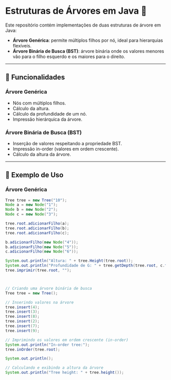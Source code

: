 # Estruturas de Árvores em Java 🌳

Este repositório contém implementações de duas estruturas de árvore em Java:

- **Árvore Genérica**: permite múltiplos filhos por nó, ideal para hierarquias flexíveis.
- **Árvore Binária de Busca (BST)**: árvore binária onde os valores menores vão para o filho esquerdo e os maiores para o direito.


---

## 🌳 Funcionalidades

### Árvore Genérica

- Nós com múltiplos filhos.
- Cálculo da altura.
- Cálculo da profundidade de um nó.
- Impressão hierárquica da árvore.

### Árvore Binária de Busca (BST)

- Inserção de valores respeitando a propriedade BST.
- Impressão in-order (valores em ordem crescente).
- Cálculo da altura da árvore.

---

## 📌 Exemplo de Uso

### Árvore Genérica

```java
Tree tree = new Tree("10");
Node a = new Node("1");
Node b = new Node("2");
Node c = new Node("3");

tree.root.adicionarFilho(a);
tree.root.adicionarFilho(b);
tree.root.adicionarFilho(c);

b.adicionarFilho(new Node("4"));
b.adicionarFilho(new Node("5"));
c.adicionarFilho(new Node("6"));

System.out.println("Altura: " + tree.Height(tree.root));
System.out.println("Profundidade de G: " + tree.getDepth(tree.root, c.filhos.get(0), 0));
tree.imprimir(tree.root, "");



// Criando uma árvore binária de busca
Tree tree = new Tree();

// Inserindo valores na árvore
tree.insert(4);
tree.insert(3);
tree.insert(8);
tree.insert(2);
tree.insert(7);
tree.insert(9);

// Imprimindo os valores em ordem crescente (in-order)
System.out.println("In-order tree:");
tree.inOrder(tree.root);

System.out.println();

// Calculando e exibindo a altura da árvore
System.out.println("Tree height: " + tree.height());


